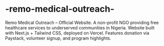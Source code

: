 # -remo-medical-outreach-
Remo Medical Outreach – Official Website. A non-profit NGO providing free healthcare services to underserved communities in Nigeria. Website built with Next.js + Tailwind CSS, deployed on Vercel. Features donation via Paystack, volunteer signup, and program highlights.

